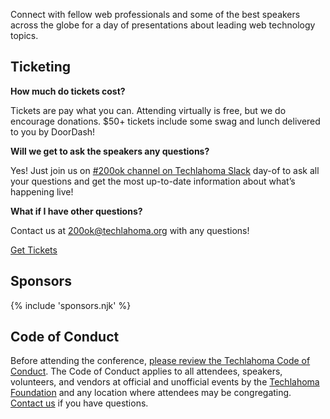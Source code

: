 <p class="intro">
Connect with fellow web professionals and some of the best speakers across the globe for a day of presentations about leading web technology topics.
</p>

## Ticketing

**How much do tickets cost?**

Tickets are pay what you can. Attending virtually is free, but we do encourage donations. $50+ tickets include some swag and lunch delivered to you by DoorDash!

**Will we get to ask the speakers any questions?**

Yes! Just join us on <a href="https://techlahoma.slack.com/app_redirect?channel=200ok" target="_blank">#200ok channel on Techlahoma Slack</a> day-of to ask all your questions and get the most up-to-date information about what’s happening
live!

**What if I have other questions?**

Contact us at [200ok@techlahoma.org](mailto:200ok@techlahoma.org) with any questions!

<a href="/tickets" class="button secondary">Get Tickets</a>

## Sponsors

{% include 'sponsors.njk' %}
## Code of Conduct

Before attending the conference, [please review the Techlahoma Code of Conduct](https://www.techlahoma.org/code-of-conduct/). The Code of Conduct applies to all attendees, speakers, volunteers, and vendors at official and unofficial events by the [Techlahoma Foundation](https://techlahoma.org/) and any location where attendees may be congregating. [Contact us](mailto:200ok@techlahoma.org) if you have questions. 
